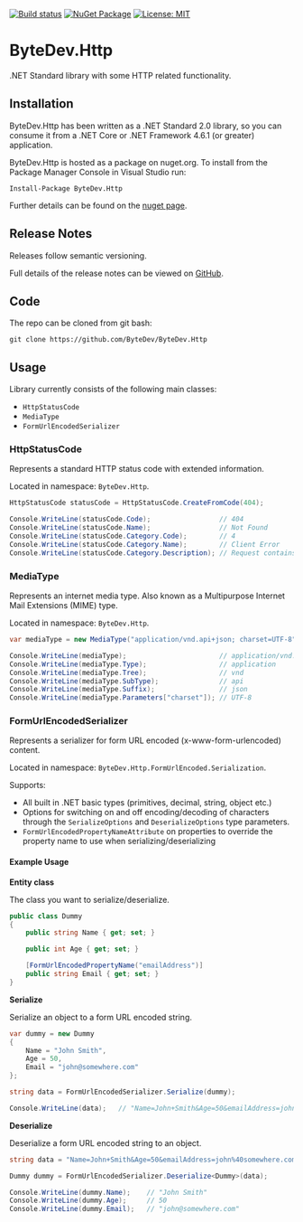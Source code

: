 [![Build status](https://ci.appveyor.com/api/projects/status/github/bytedev/ByteDev.Http?branch=master&svg=true)](https://ci.appveyor.com/project/bytedev/ByteDev-Http/branch/master)
[![NuGet Package](https://img.shields.io/nuget/v/ByteDev.Http.svg)](https://www.nuget.org/packages/ByteDev.Http)
[![License: MIT](https://img.shields.io/badge/License-MIT-green.svg)](https://github.com/ByteDev/ByteDev.Http/blob/master/LICENSE)

# ByteDev.Http

.NET Standard library with some HTTP related functionality.

## Installation

ByteDev.Http has been written as a .NET Standard 2.0 library, so you can consume it from a .NET Core or .NET Framework 4.6.1 (or greater) application.

ByteDev.Http is hosted as a package on nuget.org.  To install from the Package Manager Console in Visual Studio run:

`Install-Package ByteDev.Http`

Further details can be found on the [nuget page](https://www.nuget.org/packages/ByteDev.Http/).

## Release Notes

Releases follow semantic versioning.

Full details of the release notes can be viewed on [GitHub](https://github.com/ByteDev/ByteDev.Http/blob/master/docs/RELEASE-NOTES.md).

## Code

The repo can be cloned from git bash:

`git clone https://github.com/ByteDev/ByteDev.Http`

## Usage

Library currently consists of the following main classes:
- `HttpStatusCode`
- `MediaType`
- `FormUrlEncodedSerializer`

### HttpStatusCode

Represents a standard HTTP status code with extended information.

Located in namespace: `ByteDev.Http`.

```csharp
HttpStatusCode statusCode = HttpStatusCode.CreateFromCode(404);

Console.WriteLine(statusCode.Code);                 // 404
Console.WriteLine(statusCode.Name);                 // Not Found
Console.WriteLine(statusCode.Category.Code);        // 4
Console.WriteLine(statusCode.Category.Name);        // Client Error
Console.WriteLine(statusCode.Category.Description); // Request contains bad syntax or cannot be fulfilled.
```

### MediaType

Represents an internet media type. Also known as a Multipurpose Internet Mail Extensions (MIME) type.

Located in namespace: `ByteDev.Http`.

```csharp
var mediaType = new MediaType("application/vnd.api+json; charset=UTF-8");

Console.WriteLine(mediaType);                       // application/vnd.api+json; charset=UTF-8
Console.WriteLine(mediaType.Type);                  // application
Console.WriteLine(mediaType.Tree);                  // vnd
Console.WriteLine(mediaType.SubType);               // api
Console.WriteLine(mediaType.Suffix);                // json
Console.WriteLine(mediaType.Parameters["charset"]); // UTF-8
```

### FormUrlEncodedSerializer

Represents a serializer for form URL encoded (x-www-form-urlencoded) content.

Located in namespace: `ByteDev.Http.FormUrlEncoded.Serialization`. 

Supports:
- All built in .NET basic types (primitives, decimal, string, object etc.)
- Options for switching on and off encoding/decoding of characters through the `SerializeOptions` and `DeserializeOptions` type parameters.
- `FormUrlEncodedPropertyNameAttribute` on properties to override the property name to use when serializing/deserializing

#### Example Usage

**Entity class**

The class you want to serialize/deserialize.

```csharp
public class Dummy
{
    public string Name { get; set; }

    public int Age { get; set; }

    [FormUrlEncodedPropertyName("emailAddress")]
    public string Email { get; set; }
}
```

**Serialize**

Serialize an object to a form URL encoded string.

```csharp
var dummy = new Dummy
{
    Name = "John Smith",
    Age = 50,
    Email = "john@somewhere.com"
};

string data = FormUrlEncodedSerializer.Serialize(dummy);

Console.WriteLine(data);   // "Name=John+Smith&Age=50&emailAddress=john%40somewhere.com"
```

**Deserialize**

Deserialize a form URL encoded string to an object.

```csharp
string data = "Name=John+Smith&Age=50&emailAddress=john%40somewhere.com";

Dummy dummy = FormUrlEncodedSerializer.Deserialize<Dummy>(data);

Console.WriteLine(dummy.Name);    // "John Smith"
Console.WriteLine(dummy.Age);     // 50
Console.WriteLine(dummy.Email);   // "john@somewhere.com"
```